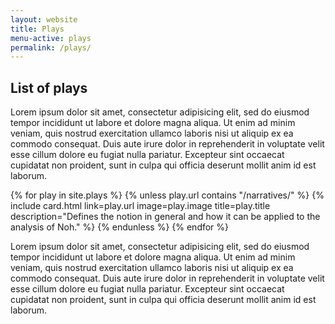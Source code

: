 ```yaml
---
layout: website
title: Plays
menu-active: plays
permalink: /plays/
---
```

<div class="text-container">
  <h2>List of plays</h2>

  <p>Lorem ipsum dolor sit amet, consectetur adipisicing elit, sed do eiusmod tempor incididunt ut labore et dolore magna aliqua. Ut enim ad minim veniam, quis nostrud exercitation ullamco laboris nisi ut aliquip ex ea commodo consequat. Duis aute irure dolor in reprehenderit in voluptate velit esse cillum dolore eu fugiat nulla pariatur. Excepteur sint occaecat cupidatat non proident, sunt in culpa qui officia deserunt mollit anim id est laborum.</p> 
</div>

<div class="list-plays">
  <div class="cards-container">
    {% for play in site.plays %}
      {% unless play.url contains "/narratives/" %}
        {% include card.html
          link=play.url
          image=play.image
          title=play.title
          description="Defines the notion in general and how it can be applied to the analysis of Noh."
        %}
      {% endunless %}
    {% endfor %}
  </div>
</div>

<div class="text-container">
  <p>Lorem ipsum dolor sit amet, consectetur adipisicing elit, sed do eiusmod tempor incididunt ut labore et dolore magna aliqua. Ut enim ad minim veniam, quis nostrud exercitation ullamco laboris nisi ut aliquip ex ea commodo consequat. Duis aute irure dolor in reprehenderit in voluptate velit esse cillum dolore eu fugiat nulla pariatur. Excepteur sint occaecat cupidatat non proident, sunt in culpa qui officia deserunt mollit anim id est laborum.</p> 
</div>
